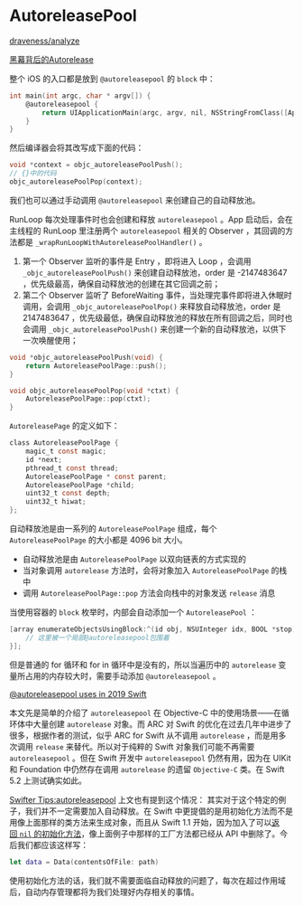 # AutoreleasePool
[draveness/analyze](https://github.com/draveness/analyze/blob/master/contents/objc/%E8%87%AA%E5%8A%A8%E9%87%8A%E6%94%BE%E6%B1%A0%E7%9A%84%E5%89%8D%E4%B8%96%E4%BB%8A%E7%94%9F.md)

[黑幕背后的Autorelease](http://blog.sunnyxx.com/2014/10/15/behind-autorelease/)

整个 iOS 的入口都是放到 `@autoreleasepool` 的 `block` 中：

```objectivec
int main(int argc, char * argv[]) {
    @autoreleasepool {
        return UIApplicationMain(argc, argv, nil, NSStringFromClass([AppDelegate class]));
    }
}
```

然后编译器会将其改写成下面的代码：

```objectivec
void *context = objc_autoreleasePoolPush();
// {}中的代码
objc_autoreleasePoolPop(context);
```

我们也可以通过手动调用 `@autoreleasepool` 来创建自己的自动释放池。

RunLoop 每次处理事件时也会创建和释放 `autoreleasepool` 。App 启动后，会在主线程的 RunLoop 里注册两个 `autoreleasepool` 相关的 Observer ，其回调的方法都是 `_wrapRunLoopWithAutoreleasePoolHandler()` 。

1. 第一个 Observer 监听的事件是 Entry ，即将进入 Loop ，会调用 `_objc_autoreleasePoolPush()` 来创建自动释放池，order 是 -2147483647 ，优先级最高，确保自动释放池的创建在其它回调之前；
2. 第二个 Observer 监听了 BeforeWaiting 事件，当处理完事件即将进入休眠时调用，会调用 `_objc_autoreleasePoolPop()` 来释放自动释放池，order 是 2147483647 ，优先级最低，确保自动释放池的释放在所有回调之后，同时也会调用 `_objc_autoreleasePoolPush()` 来创建一个新的自动释放池，以供下一次唤醒使用；

```objectivec
void *objc_autoreleasePoolPush(void) {
    return AutoreleasePoolPage::push();
}

void objc_autoreleasePoolPop(void *ctxt) {
    AutoreleasePoolPage::pop(ctxt);
}
```

`AutoreleasePage` 的定义如下：

```objectivec
class AutoreleasePoolPage {
    magic_t const magic;
    id *next;
    pthread_t const thread;
    AutoreleasePoolPage * const parent;
    AutoreleasePoolPage *child;
    uint32_t const depth;
    uint32_t hiwat;
};
```

自动释放池是由一系列的 `AutoreleasePoolPage` 组成，每个 `AutoreleasePoolPage` 的大小都是 4096 bit 大小。

- 自动释放池是由 `AutoreleasePoolPage` 以双向链表的方式实现的
- 当对象调用 `autorelease` 方法时，会将对象加入 `AutoreleasePoolPage` 的栈中
- 调用 `AutoreleasePoolPage::pop` 方法会向栈中的对象发送 `release` 消息

当使用容器的 `block` 枚举时，内部会自动添加一个 `AutoreleasePool` ：

```objectivec
[array enumerateObjectsUsingBlock:^(id obj, NSUInteger idx, BOOL *stop) {
    // 这里被一个局部@autoreleasepool包围着
}];
```

但是普通的 for 循环和 for in 循环中是没有的，所以当遍历中的 `autorelease` 变量所占用的内存较大时，需要手动添加 `@autoreleasepool` 。

[@autoreleasepool uses in 2019 Swift](https://swiftrocks.com/autoreleasepool-in-2019-swift.html)

本文先是简单的介绍了 `autoreleasepool` 在 Objective-C 中的使用场景——在循环体中大量创建 `autorelease` 对象。而 ARC 对 Swift 的优化在过去几年中进步了很多，根据作者的测试，似乎 ARC for Swift 从不调用 `autorelease` ，而是用多次调用 `release` 来替代。所以对于纯粹的 Swift 对象我们可能不再需要 `autoreleasepool` 。但在 Swift 开发中 `autoreleasepool` 仍然有用，因为在 UIKit 和 Foundation 中仍然存在调用 `autorelease` 的遗留 `Objective-C` 类。在 Swift 5.2 上测试确实如此。

[Swifter Tips:autoreleasepool](https://swifter.tips/autoreleasepool/)
上文也有提到这个情况：
其实对于这个特定的例子，我们并不一定需要加入自动释放。在 Swift 中更提倡的是用初始化方法而不是用像上面那样的类方法来生成对象，而且从 Swift 1.1 开始，因为加入了可以[返回 `nil` 的初始化方法](https://swifter.tips/init-nil/)，像上面例子中那样的工厂方法都已经从 API 中删除了。今后我们都应该这样写：

```swift
let data = Data(contentsOfFile: path)
```

使用初始化方法的话，我们就不需要面临自动释放的问题了，每次在超过作用域后，自动内存管理都将为我们处理好内存相关的事情。
